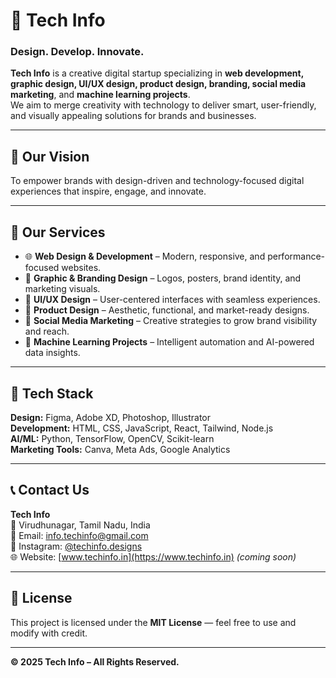 # 🏢 Tech Info

### **Design. Develop. Innovate.**

**Tech Info** is a creative digital startup specializing in **web development, graphic design, UI/UX design, product design, branding, social media marketing**, and **machine learning projects**.  
We aim to merge creativity with technology to deliver smart, user-friendly, and visually appealing solutions for brands and businesses.

---

## 🚀 Our Vision
To empower brands with design-driven and technology-focused digital experiences that inspire, engage, and innovate.

---

## 💼 Our Services

- 🌐 **Web Design & Development** – Modern, responsive, and performance-focused websites.  
- 🎨 **Graphic & Branding Design** – Logos, posters, brand identity, and marketing visuals.  
- 🧠 **UI/UX Design** – User-centered interfaces with seamless experiences.  
- 🧩 **Product Design** – Aesthetic, functional, and market-ready designs.  
- 📱 **Social Media Marketing** – Creative strategies to grow brand visibility and reach.  
- 🤖 **Machine Learning Projects** – Intelligent automation and AI-powered data insights.

---

## 🧰 Tech Stack

**Design:** Figma, Adobe XD, Photoshop, Illustrator  
**Development:** HTML, CSS, JavaScript, React, Tailwind, Node.js  
**AI/ML:** Python, TensorFlow, OpenCV, Scikit-learn  
**Marketing Tools:** Canva, Meta Ads, Google Analytics  

---

## 📞 Contact Us

**Tech Info**  
📍 Virudhunagar, Tamil Nadu, India  
📧 Email: info.techinfo@gmail.com  
📱 Instagram: [@techinfo.designs](https://instagram.com)  
🌐 Website: [www.techinfo.in](https://www.techinfo.in) *(coming soon)*  

---

## 🧾 License
This project is licensed under the **MIT License** — feel free to use and modify with credit.

---

**© 2025 Tech Info – All Rights Reserved.**
